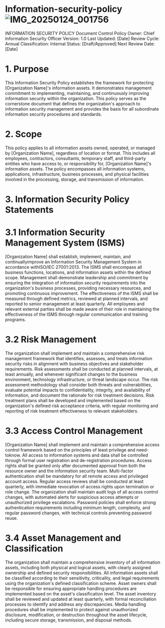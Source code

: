 # Information-security-policy![IMG_20250124_001756](https://github.com/user-attachments/assets/3d8608d3-812f-4721-9db0-4215d1ad2ede)
INFORMATION SECURITY POLICY
Document Control
Policy Owner: Chief Information Security Officer
Version: 1.0
Last Updated: [Date]
Review Cycle: Annual
Classification: Internal
Status: [Draft/Approved]
Next Review Date: [Date]

# 1. Purpose
This Information Security Policy establishes the framework for protecting [Organization Name]'s information assets. It demonstrates management commitment to implementing, maintaining, and continuously improving information security within the organization. This policy serves as the cornerstone document that defines the organization's approach to information security management and provides the basis for all subordinate information security procedures and standards.

# 2. Scope
This policy applies to all information assets owned, operated, or managed by [Organization Name], regardless of location or format. This includes all employees, contractors, consultants, temporary staff, and third-party entities who have access to, or responsibility for, [Organization Name]'s information assets. The policy encompasses all information systems, applications,
infrastructure, business processes, and physical facilities involved in the processing, storage, and transmission of information.

# 3. Information Security Policy Statements

# 3.1 Information Security Management System (ISMS) 
[Organization Name] shall establish, implement, maintain, and continuallyimprove an Information Security Management System in accordance withISO/IEC 27001:2013. The ISMS shall encompass all business functions, locations, and information assets within the defined scope. Management shall demonstrate leadership and commitment by ensuring the integration of information security requirements into the organization's business processes, providing necessary resources, and promoting continuous improvement. The effectiveness of the ISMS shall be measured through defined metrics, reviewed at planned intervals, and reported to senior management at least quarterly. All employees and relevant external parties shall be made aware of their role in maintaining the effectiveness of the ISMS through regular communication and training programs.

# 3.2 Risk Management 
The organization shall implement and maintain a comprehensive risk management framework that identifies, assesses, and treats information security risks in alignment with business objectives and stakeholder requirements. Risk assessments shall be conducted at planned intervals, at least annually, and whenever significant changes to the business environment, technology infrastructure, or threat landscape occur. The risk assessment methodology shall consider both threats and vulnerabilities, evaluate potential impacts to confidentiality, integrity, and availability of information, and document the rationale for risk treatment decisions. Risk treatment plans shall be developed and implemented based on the organization's defined risk acceptance criteria, with regular monitoring and reporting of risk treatment effectiveness to relevant stakeholders.

# 3.3 Access Control Management
[Organization Name] shall implement and maintain a comprehensive access control framework based on the principles of least privilege and need-toknow. All access to information systems and data shall be controlled through formal user registration and de-registration procedures. Access rights shall be granted only after documented approval from both the resource owner and the information security team. Multi-factor authentication shall be mandatory for all remote access and privileged account access. Regular access reviews shall be conducted at least quarterly, with immediate revocation of access rights upon termination or role change. The organization shall maintain audit logs of all access control changes, with automated alerts
for suspicious access attempts or unauthorized privilege escalations. Password policies shall enforce strong authentication requirements including minimum length, complexity, and regular password changes, with technical controls preventing password reuse.

# 3.4 Asset Management and Classification
The organization shall maintain a comprehensive inventory of all information assets, including both physical and logical assets, with clearly assigned ownership and defined security responsibilities. All information assets shall be classified according to their sensitivity, criticality, and legal requirements using the organization's defined classification scheme. Asset owners shall be responsible for ensuring appropriate handling procedures are implemented based on the asset's classification level. The asset inventory shall be reviewed and updated at least quarterly, with formal reconciliation processes to identify and address any discrepancies. Media handling procedures shall be implemented to protect against unauthorized disclosure, modification, or destruction throughout the asset lifecycle, including secure storage, transmission, and disposal methods.
